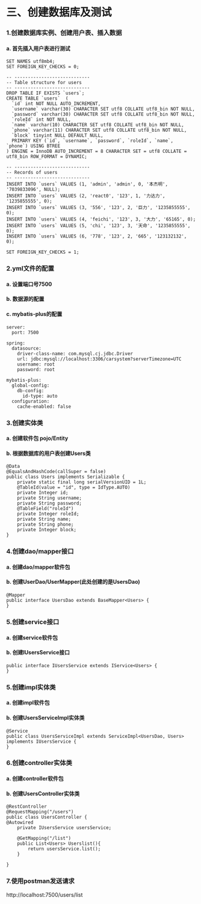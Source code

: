 # 三、创建数据库及测试

### 1.创建数据库实例、创建用户表、插入数据

#### a. 首先插入用户表进行测试

```
SET NAMES utf8mb4;
SET FOREIGN_KEY_CHECKS = 0;

-- ----------------------------
-- Table structure for users
-- ----------------------------
DROP TABLE IF EXISTS `users`;
CREATE TABLE `users`  (
  `id` int NOT NULL AUTO_INCREMENT,
  `username` varchar(30) CHARACTER SET utf8 COLLATE utf8_bin NOT NULL,
  `password` varchar(30) CHARACTER SET utf8 COLLATE utf8_bin NOT NULL,
  `roleId` int NOT NULL,
  `name` varchar(10) CHARACTER SET utf8 COLLATE utf8_bin NOT NULL,
  `phone` varchar(11) CHARACTER SET utf8 COLLATE utf8_bin NOT NULL,
  `block` tinyint NULL DEFAULT NULL,
  PRIMARY KEY (`id`, `username`, `password`, `roleId`, `name`, `phone`) USING BTREE
) ENGINE = InnoDB AUTO_INCREMENT = 8 CHARACTER SET = utf8 COLLATE = utf8_bin ROW_FORMAT = DYNAMIC;

-- ----------------------------
-- Records of users
-- ----------------------------
INSERT INTO `users` VALUES (1, 'admin', 'admin', 0, '本杰明', '7039833096', NULL);
INSERT INTO `users` VALUES (2, 'react0', '123', 1, '力达力', '1235855555', 0);
INSERT INTO `users` VALUES (3, '556', '123', 2, '巨力', '1235855555', 0);
INSERT INTO `users` VALUES (4, 'feichi', '123', 3, '大力', '65165', 0);
INSERT INTO `users` VALUES (5, 'chi', '123', 3, '天命', '1235855555', 0);
INSERT INTO `users` VALUES (6, '778', '123', 2, '665', '123132132', 0);

SET FOREIGN_KEY_CHECKS = 1;
```

### 2.yml文件的配置

#### a. 设置端口号7500

#### b. 数据源的配置

#### c. mybatis-plus的配置

```
server:
  port: 7500
  
spring:
  datasource:
    driver-class-name: com.mysql.cj.jdbc.Driver
    url: jdbc:mysql://localhost:3306/carsystem?serverTimezone=UTC
    username: root
    password: root

mybatis-plus:
  global-config:
    db-config:
      id-type: auto
  configuration:
    cache-enabled: false
```

### 3.创建实体类

#### a. 创建软件包 pojo/Entity

#### b. 根据数据库的用户表创建Users类

```
@Data
@EqualsAndHashCode(callSuper = false)
public class Users implements Serializable {
    private static final long serialVersionUID = 1L;
    @TableId(value = "id", type = IdType.AUTO)
    private Integer id;
    private String username;
    private String password;
    @TableField("roleId")
    private Integer roleId;
    private String name;
    private String phone;
    private Integer block;
}
```

### 4.创建dao/mapper接口

#### a. 创建dao/mapper软件包

#### b. 创建UserDao/UserMapper(此处创建的是UsersDao)

```
@Mapper
public interface UsersDao extends BaseMapper<Users> {
}
```

### 5.创建service接口

#### a. 创建service软件包

#### b. 创建IUsersService接口

```
public interface IUsersService extends IService<Users> {
}
```

### 5.创建impl实体类

#### a. 创建impl软件包

#### b. 创建UsersServiceImpl实体类

```
@Service
public class UsersServiceImpl extends ServiceImpl<UsersDao, Users> implements IUsersService {
}
```

### 6.创建controller实体类

#### a. 创建controller软件包

#### b. 创建UsersController实体类

```
@RestController
@RequestMapping("/users")
public class UsersController {
@Autowired
    private IUsersService usersService;
    
    @GetMapping("/list")
    public List<Users> Userslist(){
        return usersService.list();
    }
    
}
```

### 7.使用postman发送请求

http://localhost:7500/users/list